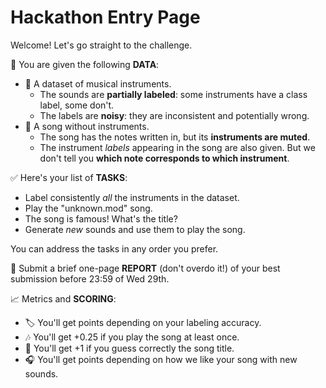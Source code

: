 # Hackathon Entry Page

Welcome! Let's go straight to the challenge.

📂 You are given the following **DATA**:

- 🎺 A dataset of musical instruments.
  - The sounds are **partially labeled**: some instruments have a class label, some don't.
  - The labels are **noisy**: they are inconsistent and potentially wrong.
- 🎼 A song without instruments.
  - The song has the notes written in, but its **instruments are muted**.
  - The instrument *labels* appearing in the song are also given. But we don't tell you **which note corresponds to which instrument**.

✅ Here's your list of **TASKS**:

- Label consistently *all* the instruments in the dataset.
- Play the "unknown.mod" song.
- The song is famous! What's the title?
- Generate *new* sounds and use them to play the song.

You can address the tasks in any order you prefer.

📄 Submit a brief one-page **REPORT** (don't overdo it!) of your best submission before 23:59 of Wed 29th.

📈 Metrics and **SCORING**:

- 🏷️ You'll get points depending on your labeling accuracy.
- 🎶 You'll get +0.25 if you play the song at least once.
- 🤩 You'll get +1 if you guess correctly the song title.
- 🎧 You'll get points depending on how we like your song with new sounds.

